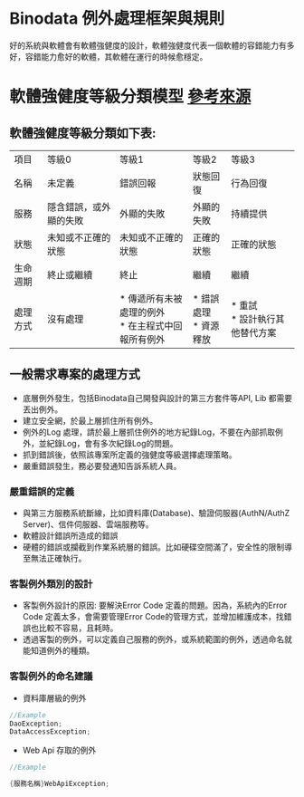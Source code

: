 ﻿# Binodata 例外處理框架與規則

好的系統與軟體會有軟體強健度的設計，軟體強健度代表一個軟體的容錯能力有多好，容錯能力愈好的軟體，其軟體在運行的時候愈穩定。

# 軟體強健度等級分類模型 [參考來源](http://www.books.com.tw/products/0010637503)

## 軟體強健度等級分類如下表:


<table>
    <tr>
        <td>項目</td>
		<td>等級0</td>
		<td>等級1</td>
		<td>等級2</td>
		<td>等級3</td>
    </tr>
	<tr>
        <td>名稱</td>
		<td>未定義</td>
		<td>錯誤回報</td>
		<td>狀態回復</td>
		<td>行為回復</td>
    </tr>
	<tr>
        <td>服務</td>
		<td>隱含錯誤，或外顯的失敗</td>
		<td>外顯的失敗</td>
		<td>外顯的失敗</td>
		<td>持續提供</td>
    </tr>
	<tr>
        <td>狀態</td>
		<td>未知或不正確的狀態</td>
		<td>未知或不正確的狀態</td>
		<td>正確的狀態</td>
		<td>正確的狀態</td>
    </tr>
    <tr>
        <td>生命週期</td>
		<td>終止或繼續</td>
		<td>終止</td>
		<td>繼續</td>
		<td>繼續</td>
    </tr>
    <tr>
        <td>處理方式</td>
		<td>沒有處理</td>
		<td>* 傳遞所有未被處理的例外 <br> * 在主程式中回報所有例外</td>
		<td>* 錯誤處理 <br> * 資源釋放 </td>
		<td>* 重試 <br> * 設計執行其他替代方案</td>
    </tr>
</table>



## 一般需求專案的處理方式
* 底層例外發生，包括Binodata自己開發與設計的第三方套件等API, Lib 都需要丟出例外。
* 建立安全網，於最上層抓住所有例外。
* 例外的Log 處理，請於最上層抓住例外的地方紀錄Log，不要在內部抓取例外，並紀錄Log，會有多次紀錄Log的問題。
* 抓到錯誤後，依照該專案所定義的強健度等級選擇處理策略。
* 嚴重錯誤發生，務必要發通知告訴系統人員。


### 嚴重錯誤的定義

* 與第三方服務系統斷線，比如資料庫(Database)、驗證伺服器(AuthN/AuthZ Server)、信件伺服器、雲端服務等。
* 軟體設計錯誤所造成的錯誤
* 硬體的錯誤或攔截到作業系統層的錯誤。比如硬碟空間滿了，安全性的限制導至無法正確執行。


### 客製例外類別的設計

* 客製例外設計的原因: 要解決Error Code 定義的問題。因為，系統內的Error Code 定義太多，會需要管理Error Code的管理方式，並增加維護成本，找錯誤也比較不容易，且耗時。
* 透過客製的例外，可以定義自己服務的例外，或系統範圍的例外，透過命名就能知道例外的種類。


### 客製例外的命名建議

* 資料庫層級的例外

```cs
//Example
DaoException;
DataAccessException;
```

* Web Api 存取的例外

```cs
//Example

{服務名稱}WebApiException;
```
